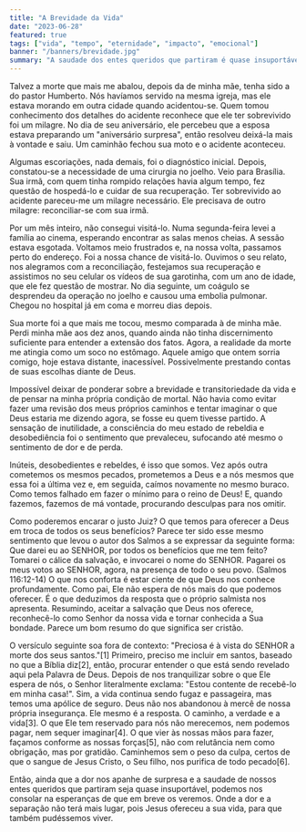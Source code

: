 ```yaml
---
title: "A Brevidade da Vida"
date: "2023-06-28"
featured: true
tags: ["vida", "tempo", "eternidade", "impacto", "emocional"]
banner: "/banners/brevidade.jpg"
summary: "A saudade dos entes queridos que partiram é quase insuportável. Há esperanças de nos reencontrarmos?"
---
```


Talvez a morte que mais me abalou, depois da de minha mãe, tenha sido a do pastor Humberto. Nós havíamos servido na mesma igreja, mas ele estava morando em outra cidade quando acidentou-se. Quem tomou conhecimento dos detalhes do acidente reconhece que ele ter sobrevivido foi um milagre. No dia de seu aniversário, ele percebeu que a esposa estava preparando um "aniversário surpresa", então resolveu deixá-la mais à vontade e saiu. Um caminhão fechou sua moto e o acidente aconteceu. 

Algumas escoriações, nada demais, foi o diagnóstico inicial. Depois, constatou-se a necessidade de uma cirurgia no joelho. Veio para Brasília. Sua irmã, com quem tinha rompido relações havia algum tempo, fez questão de hospedá-lo e cuidar de sua recuperação. Ter sobrevivido ao acidente pareceu-me um milagre necessário. Ele precisava de outro milagre: reconciliar-se com sua irmã. 

Por um mês inteiro, não consegui visitá-lo. Numa segunda-feira levei a família ao cinema, esperando encontrar as salas menos cheias. A sessão estava esgotada. Voltamos meio frustrados e, na nossa volta, passamos perto do endereço. Foi a nossa chance de visitá-lo. Ouvimos o seu relato, nos alegramos com a reconciliação, festejamos sua recuperação e assistimos no seu celular os vídeos de sua garotinha, com um ano de idade, que ele fez questão de mostrar. No dia seguinte, um coágulo se desprendeu da operação no joelho e causou uma embolia pulmonar. Chegou no hospital já em coma e morreu dias depois.

Sua morte foi a que mais me tocou, mesmo comparada à de minha mãe. Perdi minha mãe aos dez anos, quando ainda não tinha discernimento suficiente para entender a extensão dos fatos. Agora, a realidade da morte me atingia como um soco no estômago. Aquele amigo que ontem sorria comigo, hoje estava distante, inacessível. Possivelmente prestando contas de suas escolhas diante de Deus.

Impossível deixar de ponderar sobre a brevidade e transitoriedade da vida e de pensar na minha própria condição de mortal. Não havia como evitar fazer uma revisão dos meus próprios caminhos e tentar imaginar o que Deus estaria me dizendo agora, se fosse eu quem tivesse partido. A sensação de inutilidade, a consciência do meu estado de rebeldia e desobediência foi o sentimento que prevaleceu, sufocando até mesmo o sentimento de dor e de perda.

Inúteis, desobedientes e rebeldes, é isso que somos. Vez após outra cometemos os mesmos pecados, prometemos a Deus e a nós mesmos que essa foi a última vez  e, em seguida, caímos novamente no mesmo buraco. Como temos falhado em fazer o mínimo para o reino de Deus! E, quando fazemos, fazemos de má vontade, procurando desculpas para nos omitir. 

Como poderemos encarar o justo Juiz?  O que temos para oferecer a Deus em troca de todos os seus benefícios? Parece ter sido esse mesmo sentimento que levou o autor dos Salmos a se expressar da seguinte forma: 
Que darei eu ao SENHOR, por todos os benefícios que me tem feito? Tomarei o cálice da salvação, e invocarei o nome do SENHOR. Pagarei os meus votos ao SENHOR, agora, na presença de todo o seu povo. (Salmos 116:12-14)
O que nos conforta é estar ciente de que Deus nos conhece profundamente. Como pai, Ele não espera de nós mais do que podemos oferecer. É o que deduzimos da resposta que o próprio salmista nos apresenta. Resumindo, aceitar a salvação que Deus nos oferece, reconhecê-lo como Senhor da nossa vida e tornar conhecida a Sua bondade. Parece um bom resumo do que significa ser cristão.

O versículo seguinte soa fora de contexto: "Preciosa é à vista do SENHOR a morte dos seus santos."[1] Primeiro, preciso me incluir em santos, baseado no que a Bíblia diz[2], então, procurar entender o que está sendo revelado aqui pela Palavra de Deus. Depois de nos tranquilizar sobre o que Ele espera de nós, o Senhor literalmente exclama: "Estou contente de recebê-lo em minha casa!".  Sim, a vida continua sendo fugaz e passageira, mas temos uma apólice de seguro. Deus não nos abandonou à mercê de nossa própria insegurança. Ele mesmo é a resposta. O caminho, a verdade e a vida[3]. O que Ele tem reservado para nós não merecemos, nem podemos pagar, nem sequer imaginar[4]. O que vier às nossas mãos para fazer, façamos conforme as nossas forças[5], não com relutância nem como obrigação, mas por gratidão. Caminhemos sem o peso da culpa, certos de que o sangue de Jesus Cristo, o Seu filho, nos purifica de todo pecado[6]. 

Então, ainda que a dor nos apanhe de surpresa e a saudade de nossos entes queridos que partiram seja quase insuportável, podemos nos consolar na esperanças de que em breve os veremos. Onde a dor e a separação não terá mais lugar, pois Jesus ofereceu a sua vida, para que também pudéssemos viver. 

